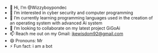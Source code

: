 - 👋 Hi, I’m @Wizzyboypondec
- 👀 I’m interested in cyber security and computer programming 
- 🌱 I’m currently learning programming languages used in the creation of an operating system with advanced Ai system 
- 💞️ I’m looking to collaborate on my latest project GiGoAi 
- 📫 Reach me out on my Gmail: ikewisdom92@gmail.com
- 😄 Pronouns: Mr 
- ⚡ Fun fact: i am a bot 

<!---
Wizzyboypondec/Wizzyboypondec is a ✨ special ✨ repository because its `README.md` (this file) appears on your GitHub profile.
You can click the Preview link to take a look at your changes.
--->
